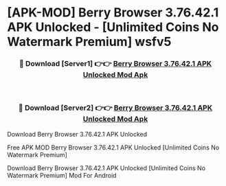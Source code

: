 # [APK-MOD] Berry Browser 3.76.42.1 APK Unlocked - [Unlimited Coins No Watermark Premium] wsfv5



<div align="center">
<h3>🔴 Download [Server1] 👉👉 <a href="https://momento.my/?title=Berry_Browser_3.76.42.1_APK_Unlocked">Berry Browser 3.76.42.1 APK Unlocked Mod Apk</a></h3><br>

<h3>🔴 Download [Server2] 👉👉 <a href="https://momento.my/?title=Berry_Browser_3.76.42.1_APK_Unlocked">Berry Browser 3.76.42.1 APK Unlocked Mod Apk</a></h3>
</div>



Download Berry Browser 3.76.42.1 APK Unlocked 

Free APK MOD Berry Browser 3.76.42.1 APK Unlocked [Unlimited Coins No Watermark Premium]

Download Berry Browser 3.76.42.1 APK Unlocked [Unlimited Coins No Watermark Premium] Mod For Android
